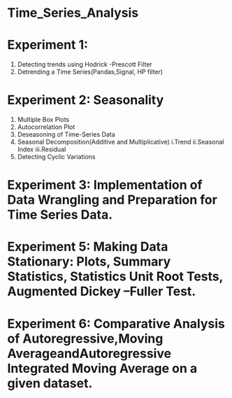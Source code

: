 # Time_Series_Analysis
# Experiment 1:
1)  Detecting trends using Hodrick -Prescott Filter
2)  Detrending a Time Series(Pandas,Signal, HP filter)
# Experiment 2: Seasonality
1) Multiple Box Plots
2) Autocorrelation Plot
3) Deseasoning of Time-Series Data
4) Seasonal Decomposition(Additive and Multiplicative)
   i.Trend
   ii.Seasonal Index
   iii.Residual
5) Detecting Cyclic Variations
# Experiment 3: Implementation of Data Wrangling and Preparation for Time Series Data.
# Experiment 5: Making Data Stationary: Plots, Summary Statistics, Statistics Unit Root Tests, Augmented Dickey –Fuller Test.
# Experiment 6: Comparative Analysis of Autoregressive,Moving AverageandAutoregressive Integrated Moving Average on a given dataset.
